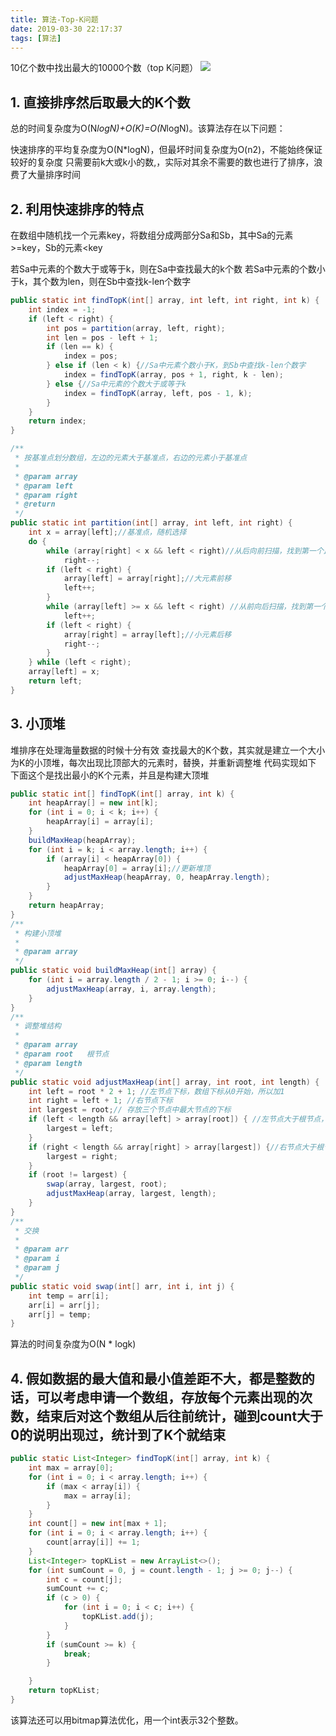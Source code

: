 ```yaml
---
title: 算法-Top-K问题
date: 2019-03-30 22:17:37
tags: [算法]
---
```


10亿个数中找出最大的10000个数（top K问题）
![](https://www.haldir66.ga/static/imgs/WolfeCreekCrater_ZH-CN10953577427_1920x1080.jpg)

<!--more-->

## 1. 直接排序然后取最大的K个数
总的时间复杂度为O(N*logN)+O(K)=O(N*logN)。该算法存在以下问题：

快速排序的平均复杂度为O(N*logN)，但最坏时间复杂度为O(n2)，不能始终保证较好的复杂度
只需要前k大或k小的数,，实际对其余不需要的数也进行了排序，浪费了大量排序时间

## 2. 利用快速排序的特点
在数组中随机找一个元素key，将数组分成两部分Sa和Sb，其中Sa的元素>=key，Sb的元素<key

若Sa中元素的个数大于或等于k，则在Sa中查找最大的k个数
若Sa中元素的个数小于k，其个数为len，则在Sb中查找k-len个数字
```java
public static int findTopK(int[] array, int left, int right, int k) {
    int index = -1;
    if (left < right) {
        int pos = partition(array, left, right);
        int len = pos - left + 1;
        if (len == k) {
            index = pos;
        } else if (len < k) {//Sa中元素个数小于K，到Sb中查找k-len个数字
            index = findTopK(array, pos + 1, right, k - len);
        } else {//Sa中元素的个数大于或等于k
            index = findTopK(array, left, pos - 1, k);
        }
    }
    return index;
}

/**
 * 按基准点划分数组，左边的元素大于基准点，右边的元素小于基准点
 *
 * @param array
 * @param left
 * @param right
 * @return
 */
public static int partition(int[] array, int left, int right) {
    int x = array[left];//基准点，随机选择
    do {
        while (array[right] < x && left < right)//从后向前扫描，找到第一个比基准点大的元素
            right--;
        if (left < right) {
            array[left] = array[right];//大元素前移
            left++; 
        }
        while (array[left] >= x && left < right) //从前向后扫描，找到第一个比基准点小的元素
            left++;
        if (left < right) {
            array[right] = array[left];//小元素后移
            right--;
        }
    } while (left < right);
    array[left] = x;
    return left;
}
```

## 3. 小顶堆
堆排序在处理海量数据的时候十分有效
查找最大的K个数，其实就是建立一个大小为K的小顶堆，每次出现比顶部大的元素时，替换，并重新调整堆
代码实现如下
下面这个是找出最小的K个元素，并且是构建大顶堆

```java
public static int[] findTopK(int[] array, int k) {
    int heapArray[] = new int[k];
    for (int i = 0; i < k; i++) {
        heapArray[i] = array[i];
    }
    buildMaxHeap(heapArray);
    for (int i = k; i < array.length; i++) {
        if (array[i] < heapArray[0]) {
            heapArray[0] = array[i];//更新堆顶
            adjustMaxHeap(heapArray, 0, heapArray.length);
        }
    }
    return heapArray;
}
/**
 * 构建小顶堆
 *
 * @param array
 */
public static void buildMaxHeap(int[] array) {
    for (int i = array.length / 2 - 1; i >= 0; i--) {
        adjustMaxHeap(array, i, array.length);
    }
}
/**
 * 调整堆结构
 *
 * @param array
 * @param root   根节点
 * @param length
 */
public static void adjustMaxHeap(int[] array, int root, int length) {
    int left = root * 2 + 1; //左节点下标，数组下标从0开始，所以加1
    int right = left + 1; //右节点下标
    int largest = root;// 存放三个节点中最大节点的下标
    if (left < length && array[left] > array[root]) { //左节点大于根节点，更新最大节点的下标
        largest = left;
    }
    if (right < length && array[right] > array[largest]) {//右节点大于根节点，最大节点的下标
        largest = right;
    }
    if (root != largest) {
        swap(array, largest, root);
        adjustMaxHeap(array, largest, length);
    }
}
/**
 * 交换
 *
 * @param arr
 * @param i
 * @param j
 */
public static void swap(int[] arr, int i, int j) {
    int temp = arr[i];
    arr[i] = arr[j];
    arr[j] = temp;
}
```
算法的时间复杂度为O(N * logk)

## 4. 假如数据的最大值和最小值差距不大，都是整数的话，可以考虑申请一个数组，存放每个元素出现的次数，结束后对这个数组从后往前统计，碰到count大于0的说明出现过，统计到了K个就结束
```java
public static List<Integer> findTopK(int[] array, int k) {
    int max = array[0];
    for (int i = 0; i < array.length; i++) {
        if (max < array[i]) {
            max = array[i];
        }
    }
    int count[] = new int[max + 1];
    for (int i = 0; i < array.length; i++) {
        count[array[i]] += 1;
    }
    List<Integer> topKList = new ArrayList<>();
    for (int sumCount = 0, j = count.length - 1; j >= 0; j--) {
        int c = count[j];
        sumCount += c;
        if (c > 0) {
            for (int i = 0; i < c; i++) {
                topKList.add(j);
            }
        }
        if (sumCount >= k) {
            break;
        }

    }
    return topKList;
}
```
该算法还可以用bitmap算法优化，用一个int表示32个整数。